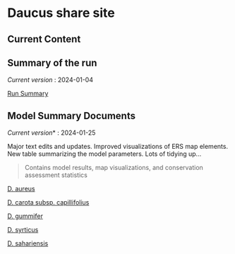 # Daucus share site

## Current Content

## Summary of the run
*Current version* : 2024-01-04

<a href="https://geospatialcentroid.github.io/Daucus/run20240104_Summary.html" target="_blank">Run Summary</a>


## Model Summary Documents



*Current version** : 2024-01-25

Major text edits and updates. Improved visualizations of ERS map elements. New table summarizing the model parameters. Lots of tidying up... 

> Contains model results, map visualizations, and conservation assessment statistics

<a href="https://geospatialcentroid.github.io/Daucus/Daucus_aureus_Summary.html" target="_blank">D. aureus</a>

<a href="https://geospatialcentroid.github.io/Daucus/Daucus_carota_subsp._capillifolius_Summary.html" target="_blank">D. carota subsp. capillifolius</a>

<a href="https://geospatialcentroid.github.io/Daucus/Daucus_carota_subsp._gummifer_Summary.html" target="_blank">D. gummifer</a>

<a href="https://geospatialcentroid.github.io/Daucus/Daucus_syrticus_Summary.html" target="_blank">D. syrticus</a>

<a href="https://geospatialcentroid.github.io/Daucus/Daucus_sahariensis_Summary.html" target="_blank">D. sahariensis</a>
